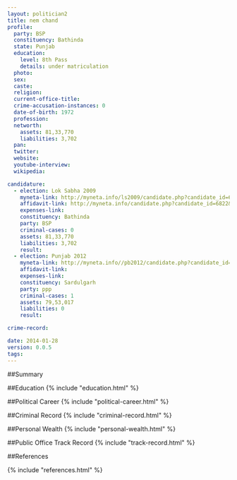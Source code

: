 ```yaml
---
layout: politician2
title: nem chand
profile: 
  party: BSP
  constituency: Bathinda
  state: Punjab
  education: 
    level: 8th Pass
    details: under matriculation
  photo: 
  sex: 
  caste: 
  religion: 
  current-office-title: 
  crime-accusation-instances: 0
  date-of-birth: 1972
  profession: 
  networth: 
    assets: 81,33,770
    liabilities: 3,702
  pan: 
  twitter: 
  website: 
  youtube-interview: 
  wikipedia: 

candidature: 
  - election: Lok Sabha 2009
    myneta-link: http://myneta.info/ls2009/candidate.php?candidate_id=6822
    affidavit-link: http://myneta.info/candidate.php?candidate_id=6822&scan=original
    expenses-link: 
    constituency: Bathinda 
    party: BSP
    criminal-cases: 0
    assets: 81,33,770
    liabilities: 3,702
    result:  
  - election: Punjab 2012
    myneta-link: http://myneta.info//pb2012/candidate.php?candidate_id=307
    affidavit-link: 
    expenses-link: 
    constituency: Sardulgarh 
    party: ppp
    criminal-cases: 1
    assets: 79,53,017
    liabilities: 0
    result:  

crime-record: 

date: 2014-01-28
version: 0.0.5
tags: 
---
```

##Summary


##Education
{% include "education.html" %}


##Political Career
{% include "political-career.html" %}


##Criminal Record
{% include "criminal-record.html" %}


##Personal Wealth
{% include "personal-wealth.html" %}


##Public Office Track Record
{% include "track-record.html" %}


##References


{% include "references.html" %}